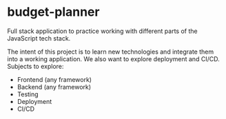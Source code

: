 # budget-planner
Full stack application to practice working with different parts of the JavaScript tech stack. 

The intent of this project is to learn new technologies and integrate them into a working application. We also want to explore deployment and CI/CD.
Subjects to explore:
- Frontend (any framework)
- Backend (any framework)
- Testing
- Deployment
- CI/CD
